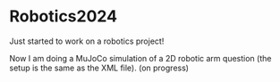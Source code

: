 # Robotics2024
Just started to work on a robotics project!

Now I am doing a MuJoCo simulation of a 2D robotic arm question (the setup is the same as the XML file). (on progress)
